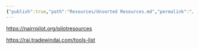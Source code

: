```yaml
---
{"publish":true,"path":"Resources/Unsorted Resources.md","permalink":"/resources/unsorted-resources/"}
---
```


https://nairrpilot.org/pilotresources

https://rai.tradewindai.com/tools-list